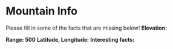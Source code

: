 # Mountain Info
Please fill in some of the facts that are missing below!
**Elevation:**

**Range: 500**
**Latitude, Longitude:**
**Interesting facts:**
